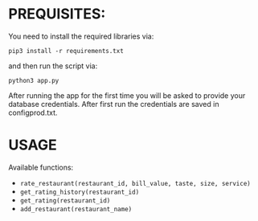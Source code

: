 # PREQUISITES:

You need to install the required libraries via:
```
pip3 install -r requirements.txt
```
and then run the script via:
```
python3 app.py
```

After running the app for the first time you will be asked to provide your database credentials. After first run the credentials are saved in configprod.txt.
# USAGE

Available functions:

  - `rate_restaurant(restaurant_id, bill_value, taste, size, service)`
  - `get_rating_history(restaurant_id)`
  - `get_rating(restaurant_id)`
  - `add_restaurant(restaurant_name)`